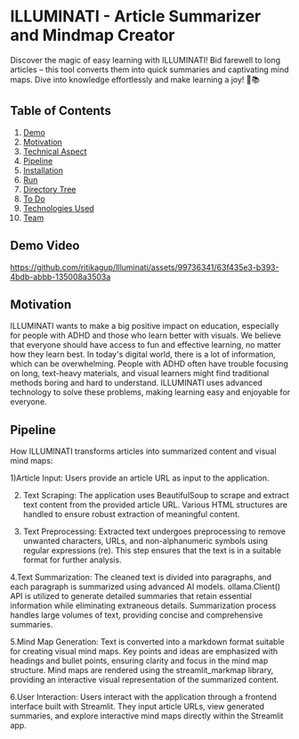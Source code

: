 # ILLUMINATI - Article Summarizer and Mindmap Creator
Discover the magic of easy learning with ILLUMINATI! Bid farewell to long articles – this tool converts them into quick summaries and captivating mind maps. Dive into knowledge effortlessly and make learning a joy! 🚀📚


## Table of Contents
1. [Demo](#demo)
3. [Motivation](#motivation)
4. [Technical Aspect](#technical-aspect)
5. [Pipeline](#pipeline)
6. [Installation](#installation)
7. [Run](#run)
8. [Directory Tree](#directory-tree)
9. [To Do](#to-do)
10. [Technologies Used](#technologies-used)
11. [Team](#team)

## Demo Video
https://github.com/ritikagup/Illuminati/assets/99736341/63f435e3-b393-4bdb-abbb-135008a3503a

## Motivation
ILLUMINATI wants to make a big positive impact on education, especially for people with ADHD and those who learn better with visuals. We believe that everyone should have access to fun and effective learning, no matter how they learn best. In today's digital world, there is a lot of information, which can be overwhelming. People with ADHD often have trouble focusing on long, text-heavy materials, and visual learners might find traditional methods boring and hard to understand. ILLUMINATI uses advanced technology to solve these problems, making learning easy and enjoyable for everyone.

## Pipeline
How ILLUMINATI transforms articles into summarized content and visual mind maps:

1)Article Input:
Users provide an article URL as input to the application.

2) Text Scraping:
The application uses BeautifulSoup to scrape and extract text content from the provided article URL.
Various HTML structures are handled to ensure robust extraction of meaningful content.

3) Text Preprocessing:
Extracted text undergoes preprocessing to remove unwanted characters, URLs, and non-alphanumeric symbols using regular expressions (re).
This step ensures that the text is in a suitable format for further analysis.

4.Text Summarization:
The cleaned text is divided into paragraphs, and each paragraph is summarized using advanced AI models.
ollama.Client() API is utilized to generate detailed summaries that retain essential information while eliminating extraneous details.
Summarization process handles large volumes of text, providing concise and comprehensive summaries.

5.Mind Map Generation:
Text is converted into a markdown format suitable for creating visual mind maps.
Key points and ideas are emphasized with headings and bullet points, ensuring clarity and focus in the mind map structure.
Mind maps are rendered using the streamlit_markmap library, providing an interactive visual representation of the summarized content.

6.User Interaction:
Users interact with the application through a frontend interface built with Streamlit.
They input article URLs, view generated summaries, and explore interactive mind maps directly within the Streamlit app.
